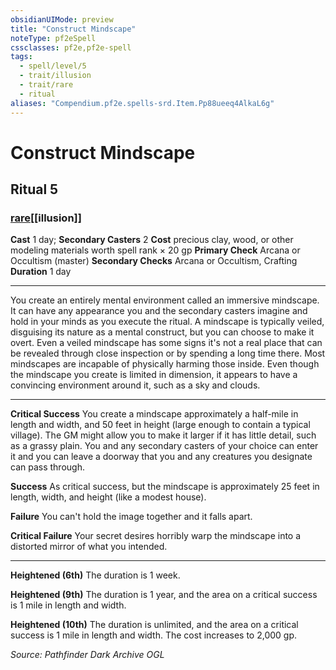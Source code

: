 ```yaml
---
obsidianUIMode: preview
title: "Construct Mindscape"
noteType: pf2eSpell
cssclasses: pf2e,pf2e-spell
tags:
  - spell/level/5
  - trait/illusion
  - trait/rare
  - ritual
aliases: "Compendium.pf2e.spells-srd.Item.Pp88ueeq4AlkaL6g" 
---
```

# Construct Mindscape   
## Ritual 5
### [rare](rare "Rare Rarity Trait")[[illusion]]

**Cast** 1 day; **Secondary Casters** 2
**Cost** precious clay, wood, or other modeling materials worth spell rank × 20 gp
**Primary Check** Arcana or Occultism (master)
**Secondary Checks** Arcana or Occultism, Crafting
**Duration** 1 day
* * * 
You create an entirely mental environment called an immersive mindscape. It can have any appearance you and the secondary casters imagine and hold in your minds as you execute the ritual. A mindscape is typically veiled, disguising its nature as a mental construct, but you can choose to make it overt. Even a veiled mindscape has some signs it's not a real place that can be revealed through close inspection or by spending a long time there. Most mindscapes are incapable of physically harming those inside. Even though the mindscape you create is limited in dimension, it appears to have a convincing environment around it, such as a sky and clouds.

* * *

**Critical Success** You create a mindscape approximately a half-mile in length and width, and 50 feet in height (large enough to contain a typical village). The GM might allow you to make it larger if it has little detail, such as a grassy plain. You and any secondary casters of your choice can enter it and you can leave a doorway that you and any creatures you designate can pass through.

**Success** As critical success, but the mindscape is approximately 25 feet in length, width, and height (like a modest house).

**Failure** You can't hold the image together and it falls apart.

**Critical Failure** Your secret desires horribly warp the mindscape into a distorted mirror of what you intended.

* * *

**Heightened (6th)** The duration is 1 week.

**Heightened (9th)** The duration is 1 year, and the area on a critical success is 1 mile in length and width.

**Heightened (10th)** The duration is unlimited, and the area on a critical success is 1 mile in length and width. The cost increases to 2,000 gp.

*Source: Pathfinder Dark Archive*
*OGL*